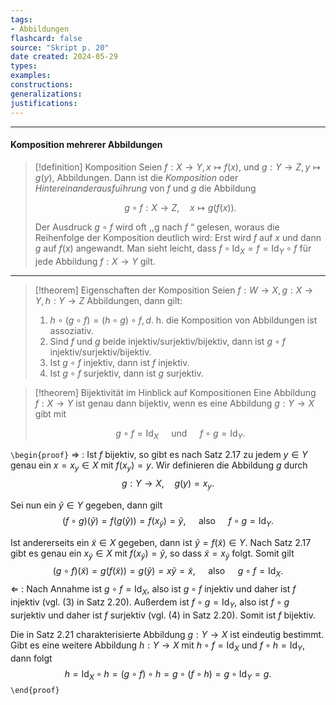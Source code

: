 ```yaml
---
tags:
- Abbildungen
flashcard: false
source: "Skript p. 20"
date created: 2024-05-29
types: 
examples: 
constructions: 
generalizations: 
justifications:
---
```

***
#### Komposition mehrerer Abbildungen

> [!definition] Komposition
> Seien $f: X \rightarrow Y, x \mapsto f(x)$, und $g: Y \rightarrow Z, y \mapsto g(y)$, Abbildungen. Dann ist die *Komposition* oder *Hintereinanderausfuïhrung* von $f$ und $g$ die Abbildung
> 
> $$
> g \circ f: X \rightarrow Z, \quad x \mapsto g(f(x)) .
> $$
> 
> Der Ausdruck $g \circ f$ wird oft ,,g nach $f$ “ gelesen, woraus die Reihenfolge der Komposition deutlich wird: Erst wird $f$ auf $x$ und dann $g$ auf $f(x)$ angewandt. Man sieht leicht, dass $f \circ \operatorname{Id}_X=f=\operatorname{Id}_Y \circ f$ für jede Abbildung $f: X \rightarrow Y$ gilt.

***

> [!theorem] Eigenschaften der Komposition
> Seien $f: W \rightarrow X, g: X \rightarrow Y, h: Y \rightarrow Z$ Abbildungen, dann gilt:
> 1. $h \circ(g \circ f)=(h \circ g) \circ f, d$. h. die Komposition von Abbildungen ist assoziativ.
> 2. Sind $f$ und $g$ beide injektiv/surjektiv/bijektiv, dann ist $g \circ f$ injektiv/surjektiv/bijektiv.
> 3. Ist $g \circ f$ injektiv, dann ist $f$ injektiv.
> 4. Ist $g \circ f$ surjektiv, dann ist $g$ surjektiv.

> [!theorem] Bijektivität im Hinblick auf Kompositionen
> Eine Abbildung $f: X \rightarrow Y$ ist genau dann bijektiv, wenn es eine Abbildung $g: Y \rightarrow X$ gibt mit
> 
> $$
> g \circ f=\operatorname{Id}_X \quad \text { und } \quad f \circ g=\operatorname{Id}_Y .
> $$

`\begin{proof}`
$\Rightarrow$ : Ist $f$ bijektiv, so gibt es nach Satz 2.17 zu jedem $y \in Y$ genau ein $x=x_y \in X$ mit $f\left(x_y\right)=y$. Wir definieren die Abbildung $g$ durch
$$
g: Y \rightarrow X, \quad g(y)=x_y .
$$

Sei nun ein $\tilde{y} \in Y$ gegeben, dann gilt
$$
(f \circ g)(\widetilde{y})=f(g(\widetilde{y}))=f\left(x_{\widetilde{y}}\right)=\widetilde{y}, \quad \text { also } \quad f \circ g=\operatorname{Id}_Y .
$$

Ist andererseits ein $\tilde{x} \in X$ gegeben, dann ist $\tilde{y}=f(\widetilde{x}) \in Y$. Nach Satz 2.17 gibt es genau ein $x_{\tilde{y}} \in X$ mit $f\left(x_{\tilde{y}}\right)=\tilde{y}$, so dass $\tilde{x}=x_{\tilde{y}}$ folgt. Somit gilt
$$
(g \circ f)(\widetilde{x})=g(f(\widetilde{x}))=g(\widetilde{y})=x \tilde{y}=\widetilde{x}, \quad \text { also } \quad g \circ f=\operatorname{Id}_X .
$$
$\Leftarrow$ : Nach Annahme ist $g \circ f=\operatorname{Id}_X$, also ist $g \circ f$ injektiv und daher ist $f$ injektiv (vgl. (3) in Satz 2.20). Außerdem ist $f \circ g=\operatorname{Id}_Y$, also ist $f \circ g$ surjektiv und daher ist $f$ surjektiv (vgl. (4) in Satz 2.20). Somit ist $f$ bijektiv.

Die in Satz 2.21 charakterisierte Abbildung $g: Y \rightarrow X$ ist eindeutig bestimmt. Gibt es eine weitere Abbildung $h: Y \rightarrow X$ mit $h \circ f=\operatorname{Id}_X$ und $f \circ h=\operatorname{Id}_Y$, dann folgt
$$
h=\operatorname{Id}_X \circ h=(g \circ f) \circ h=g \circ(f \circ h)=g \circ \operatorname{Id}_Y=g .
$$
`\end{proof}`